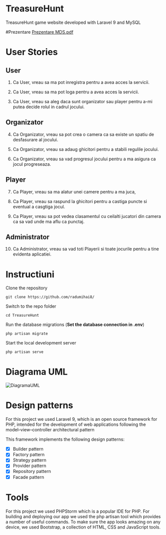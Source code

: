 # TreasureHunt
TreasureHunt game website developed with Laravel 9 and MySQL

#Prezentare
[Prezentare MDS.pdf](https://github.com/radumihai8/TreasureHunt/files/8913186/Prezentare.MDS.pdf)

# User Stories

## User
1. Ca User, vreau sa ma pot inregistra pentru a avea acces la servicii.

2. Ca User, vreau sa ma pot loga pentru a avea acces la servicii.

3. Ca User, vreau sa aleg daca sunt organizator sau player pentru a-mi putea decide rolul in cadrul jocului.

## Organizator

4. Ca Organizator, vreau sa pot crea o camera ca sa existe un spatiu de desfasurare al jocului.

5. Ca Organizator, vreau sa adaug ghicitori pentru a stabili regulile jocului.

6. Ca Organizator, vreau sa vad progresul jocului pentru a ma asigura ca jocul progreseaza.

## Player

7. Ca Player, vreau sa ma alatur unei camere pentru a ma juca,

8. Ca Player, vreau sa raspund la ghicitori pentru a castiga puncte si eventual a casgtiga jocul.

9. Ca Player, vreau sa pot vedea clasamentul cu ceilalti jucatori din camera ca sa vad unde ma aflu ca punctaj.

## Administrator

10. Ca Administrator, vreau sa vad toti Playerii si toate jocurile pentru a tine evidenta aplicatiei.

# Instructiuni

Clone the repository

    git clone https://github.com/radumihai8/

Switch to the repo folder

    cd TreasureHunt

Run the database migrations (**Set the database connection in .env**)

    php artisan migrate

Start the local development server

    php artisan serve
    
# Diagrama UML

![DiagramaUML](https://user-images.githubusercontent.com/17956023/173894446-f84629a9-2169-4e34-866e-0f547bba43ff.png)

# Design patterns

For this project we used Laravel 9, which is an open source framework for PHP, intended for the development of web applications following the model–view–controller architectural pattern

This framework implements the following design patterns:

- [x] Builder pattern
- [x] Factory pattern
- [x] Strategy pattern
- [x] Provider pattern
- [x] Repository pattern
- [x] Facade pattern

# Tools

For this project we used PHPStorm which is a popular IDE for PHP. 
For building and deploying our app we used the php artisan tool which provides a number of useful commands.
To make sure the app looks amazing on any device, we used Bootstrap, a collection of HTML, CSS and JavaScript tools. 
